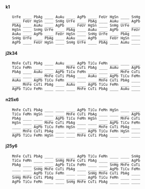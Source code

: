 

#### k1

       UrFe ____ PbAg ____ AuAu ____ AgPb ____ FeUr HgSn ____ SnHg 
       ____ FeUr HgSn ____ SnHg UrFe ____ PbAg ____ AuAu ____ AgPb 
       PbAg ____ AuAu ____ AgPb ____ FeUr HgSn ____ SnHg UrFe ____ 
       HgSn ____ SnHg UrFe ____ PbAg ____ AuAu ____ AgPb ____ FeUr 
       AuAu ____ AgPb ____ FeUr HgSn ____ SnHg UrFe ____ PbAg ____ 
       SnHg UrFe ____ PbAg ____ AuAu ____ AgPb ____ FeUr HgSn ____ 
       AgPb ____ FeUr HgSn ____ SnHg UrFe ____ PbAg ____ AuAu ____ 
  

#### j2k34

       MnFe CuTi PbAg ____ AuAu ____ AgPb TiCu FeMn ____ ____ ____ 
       TiCu FeMn ____ ____ ____ MnFe CuTi PbAg ____ AuAu ____ AgPb 
       PbAg ____ AuAu ____ AgPb TiCu FeMn ____ ____ ____ MnFe CuTi 
       ____ ____ ____ MnFe CuTi PbAg ____ AuAu ____ AgPb TiCu FeMn 
       AuAu ____ AgPb TiCu FeMn ____ ____ ____ MnFe CuTi PbAg ____ 
       ____ MnFe CuTi PbAg ____ AuAu ____ AgPb TiCu FeMn ____ ____ 
       AgPb TiCu FeMn ____ ____ ____ MnFe CuTi PbAg ____ AuAu ____ 


#### n25x6

       MnFe CuTi PbAg ____ ____ ____ AgPb TiCu FeMn HgSn ____ ____ 
       TiCu FeMn HgSn ____ ____ MnFe CuTi PbAg ____ ____ ____ AgPb 
       PbAg ____ ____ ____ AgPb TiCu FeMn HgSn ____ ____ MnFe CuTi 
       HgSn ____ ____ MnFe CuTi PbAg ____ ____ ____ AgPb TiCu FeMn 
       ____ ____ AgPb TiCu FeMn HgSn ____ ____ MnFe CuTi PbAg ____ 
       ____ MnFe CuTi PbAg ____ ____ ____ AgPb TiCu FeMn HgSn ____ 
       AgPb TiCu FeMn HgSn ____ ____ MnFe CuTi PbAg ____ ____ ____ 


#### j25y6

       MnFe CuTi PbAg ____ ____ ____ AgPb TiCu FeMn ____ ____ SnHg 
       TiCu FeMn ____ ____ SnHg MnFe CuTi PbAg ____ ____ ____ AgPb 
       PbAg ____ ____ ____ AgPb TiCu FeMn ____ ____ SnHg MnFe CuTi 
       ____ ____ SnHg MnFe CuTi PbAg ____ ____ ____ AgPb TiCu FeMn 
       ____ ____ AgPb TiCu FeMn ____ ____ SnHg MnFe CuTi PbAg ____ 
       SnHg MnFe CuTi PbAg ____ ____ ____ AgPb TiCu FeMn ____ ____ 
       AgPb TiCu FeMn ____ ____ SnHg MnFe CuTi PbAg ____ ____ ____ 


